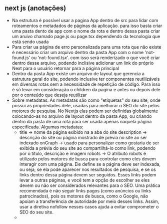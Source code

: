 <h2>next js (anotações)</h2>
<ul>
  <li>
    Na estrutura é possível usar a pagina App dentro de src para lidar com roteamentos e metadados de páginas da aplicação. para isso basta criar uma pasta dento de app com o nome da rota e dentro dessa pasta criar um aruivo chamado page.js ou page.tsx dependendo da tecnologia que está sendo usada
  </li>
  <li>
    Para criar ua página de erro personalizada para uma rota que não existe é necessário criar um arquivo dentro da pasta App com o nome 'not-found.js' ou 'not-found.tsx'. com isso será renderizado o que você criar dentro desse arquivo, podendo inclisive adicionar um link do próprio Next para o usuário retornar para a página principal
  </li>
  <li>
    Dentro da pasta App existe um arquivo de layout que gerencia a estrutura geral do site, podendo inclusive ter componentes reutilizáveis em diversas rotas sem a necessidade de repetição de código. Para isso é só levar em consideração o children da pagina e antes ou depois dele por o conteúdo que deseja reutilizar
  </li>
  <li>Sobre metadatas: 
      As metadatas são como "etiquetas" do seu site, onde possui as propriedades dele, usadas para melhorar o SEO do site pelos motores de pesquisa. No Nextjs elas podem ser definidas globalmente colocando-as no arquivo de layout dentro da pasta App, ou criando dentro da pasta de uma rota para ser usada apenas naquela página especificada. Algumas metadatas:
      <ul>
      <li>
         title -> nome da página exibido na a aba do site
         description -> descrição do site ou página mostrado de prévia no site ao ser indexado
        onGraph -> usado para personalizar como gostaria de ser exibida a prévia do seu site ao compartilhá-lo como link, podendo por o título, descrição e imagem
        robots -> O atributo robots é utilizado pelos motores de busca para controlar como eles devem interagir com uma página. Ele define se a página deve ser indexada, ou seja, se ela pode aparecer nos resultados de pesquisa, e se os links dentro dessa página devem ser seguidos. Esses links podem levar a outras páginas, e você tem a opção de escolher se eles devem ou não ser considerados relevantes para o SEO. Uma prática recomendada é não seguir links pagos (como anúncios ou links patrocinados), pois os motores de busca, como o Google, não apoiam a transferência de autoridade por meio desses links. Assim, usar a diretiva nofollow nesses casos ajuda a evitar comprometer o SEO do seu site.
</li>
<li>
  
</li>
</ul>
</li>
</ul>
